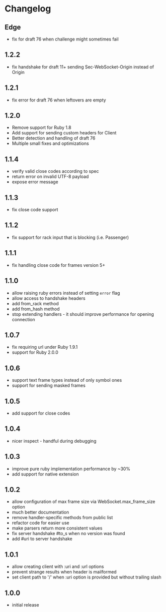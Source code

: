 # Changelog

## Edge

- fix for draft 76 when challenge might sometimes fail

## 1.2.2

- fix handshake for draft 11+ sending Sec-WebSocket-Origin instead of Origin

## 1.2.1

- fix error for draft 76 when leftovers are empty

## 1.2.0

- Remove support for Ruby 1.8
- Add support for sending custom headers for Client
- Better detection and handling of draft 76
- Multiple small fixes and optimizations

## 1.1.4

- verify valid close codes according to spec
- return error on invalid UTF-8 payload
- expose error message

## 1.1.3

- fix close code support

## 1.1.2

- fix support for rack input that is blocking (i.e. Passenger)

## 1.1.1

- fix handling close code for frames version 5+

## 1.1.0

- allow raising ruby errors instead of setting `error` flag
- allow access to handshake headers
- add from_rack method
- add from_hash method
- stop extending handlers - it should improve performance for opening connection

## 1.0.7

- fix requiring url under Ruby 1.9.1
- support for Ruby 2.0.0

## 1.0.6

- support text frame types instead of only symbol ones
- support for sending masked frames

## 1.0.5

- add support for close codes

## 1.0.4

- nicer inspect - handful during debugging

## 1.0.3

- improve pure ruby implementation performance by ~30%
- add support for native extension

## 1.0.2

- allow configuration of max frame size via WebSocket.max_frame_size option
- much better documentation
- remove handler-specific methods from public list
- refactor code for easier use
- make parsers return more consistent values
- fix server handshake #to_s when no version was found
- add #uri to server handshake

## 1.0.1

- allow creating client with :uri and :url options
- prevent strange results when header is mailformed
- set client path to '/' when :uri option is provided but without trailing slash

## 1.0.0

- initial release
